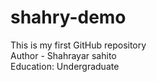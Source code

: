 # shahry-demo
This is my first GitHub repository
<br>
Author - Shahrayar sahito
<br>
Education: Undergraduate
